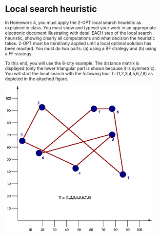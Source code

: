 # Local search heuristic

In Homework 4, you must apply the 2-OPT local search heuristic as explained in class.
You must show and typeset your work in an appropriate electronic document illustrating with detail EACH step of the local search heuristic,
showing clearly all computations and what decision the heuristic takes.
2-OPT must be iteratively applied until a local optimal solution has been reached.
You must do two parts: (a) using a BF strategy and (b) using a FF strategy.

To this end, you will use the 8-city example.
The distance matrix is displayed (only the lower triangular part is shown because it is symmetric).
You will start the local search with the following tour T=(1,2,3,4,5,6,7,8) as depicted in the attached figure.

![tour](tour.png)
